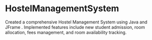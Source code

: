 # HostelManagementSystem
Created a comprehensive Hostel Management System using Java and JFrame . Implemented features include new student admission, room allocation, fees management, and room availability tracking.
